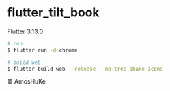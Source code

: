 # flutter_tilt_book

Flutter 3.13.0

```sh
# run
$ flutter run -d chrome

# build web
$ flutter build web --release --no-tree-shake-icons
```
© AmosHuKe
